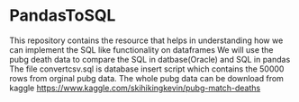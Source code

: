 # PandasToSQL
This repository contains the resource that helps in understanding how we can implement the SQL like functionality on dataframes 
We will use the pubg death data to compare the SQL in datbase(Oracle) and SQL in pandas
The file convertcsv.sql is database insert script which contains the 50000 rows from orginal pubg data. The whole pubg data can be download from kaggle https://www.kaggle.com/skihikingkevin/pubg-match-deaths

